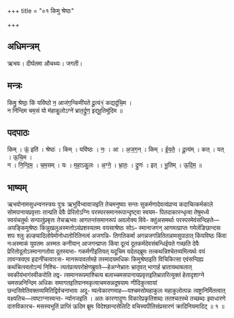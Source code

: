+++
title = "०१ किमु श्रेष्ठः"

+++
## अधिमन्त्रम्
ऋभवः। दीर्घतमा औचथ्यः। जगती।

## मन्त्रः
किमु॒ श्रेष्ठः॒ किं यवि॑ष्ठो न॒ आज॑ग॒न्किमी॑यते दू॒त्यं१॒॑ कद्यदू॑चि॒म ।  
न नि॑न्दिम चम॒सं यो म॑हाकु॒लोऽग्ने॑ भ्रात॒र्द्रुण॒ इद्भू॒तिमू॑दिम ॥

## पदपाठः
किम् । ऊं॒ इति॑ । श्रेष्ठः॑ । किम् । यवि॑ष्ठः । नः॒ । आ । अ॒ज॒ग॒न् । किम् । ई॒य॒ते॒ । दू॒त्य॑म् । कत् । यत् । ऊ॒चि॒म ।  
न । नि॒न्दि॒म॒ । च॒म॒सम् । यः । म॒हा॒ऽकु॒लः । अ॒ग्ने॒ । भ्रा॒तः॒ । द्रुणः॑ । इत् । भू॒तिम् । ऊ॒दि॒म॒ ॥

## भाष्यम्
ऋभवोनामसुधन्वनस्त्रयः पुत्रः ऋभुर्विभ्वावाजइति तेचमनुष्याः सन्तः सुकर्मणादेवत्वंप्राप्य कदाचित्कर्मकाले सोमपानायप्रवृत्ताः तान्प्रति देवैः प्रेरितोऽग्निः परस्परसमानरूपान्दृष्ट्वा स्वयम- पितदाकारन्धृत्वा तेषुमध्ये स्वयंचतुर्थः सन्पातुंप्रबृत्तः तेचऋभवः आगतन्तंसमानरूपं अवलोक्य विवे- क्तुंअसमर्थाः परस्परमेवंसन्दिहते—अयङ्किमुश्रेष्ठः किन्नुखलुअस्मत्तोऽयंप्रशस्यतमः वयसाश्रेष्ठः सोऽ– स्मानाजगन् आगमत्प्राप्तः गमेर्लङिछान्दसः शपः श्लुः हल्ङ्यादिलोपेमोनोधातोरितिनत्वं अजगन्नि- तिगतिकर्मा अगन्नजगन्नितितन्नामसुपाठात् किंयविष्ठः किंवा नःअस्माकं युवतमः अस्मतः कनीयान् आजगन्प्राप्तः किंवा दूत्यं दूतकर्मदेवसंबन्धिईयते गच्छति देवैः प्रेरितोदूतोऽस्मानागतोवा दूतस्यभा- गकर्मणीइतियत् यदूचिम यदेतद्ब्रूमः तत्कथन्निश्चेतव्यमित्यर्थः वयं तावन्त्रयएव इदानींचत्वारःस- मानरूपावर्तामहे तस्मादयमधिकः किमुश्रेष्ठइति विचिकित्सा एवंसन्दिह्य कथंचित्स्वतोऽन्यं निश्चि- त्यतंप्रत्यपरोक्षेणब्रुवते—हेअग्नेभ्रातः भ्रातृवत् भागार्ह भ्रातायथाबलात् स्वकीयंभागंस्वीकरोति तद्व- त्समानरूपमाश्चित्य बलाच्चमसपानायप्रवृत्तइतिभ्रातरित्युक्तं हेतादृशाग्ने चमसन्ननिन्दिम अधिकः समागतइतिपानमकृत्वाचमसन्नदूषयामः णीदिकुत्सायां छन्दसिवेतिवक्तव्यमितिद्विर्वचनाभावः अदू- ष्यत्वेकारणमाह—यश्चमसोमहाकुलः महाकुलोत्पन्नः त्वष्ट्रानिर्मितत्वात् वक्ष्यतिच—त्वष्टाग्नास्वन्त- र्न्यानजइति । अतः कारणादुणः विकारेप्रकृतिशब्दः ततश्चतस्थे तच्छब्दः इवाधारणे दारुविकारच- मसस्यभूतिं प्राप्तिं ऊदिम ब्रूमः विदेश्छान्दसेलिटि वचिस्वपीतिसंप्रसारणं क्रादिनियमादिट् ॥ १ ॥